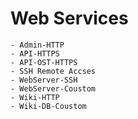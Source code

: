 # Web Services
```
- Admin-HTTP
- API-HTTPS
- API-OST-HTTPS
- SSH Remote Accses 
- WebServer-SSH 
- WebServer-Coustom
- Wiki-HTTP
- Wiki-DB-Coustom 
```

